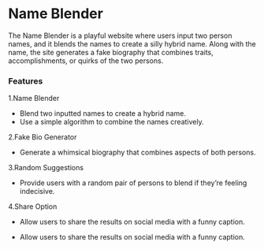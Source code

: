 # Name Blender

The Name Blender is a playful website where users input two person names, and it blends the names to create a silly hybrid name. Along with the name, the site generates a fake biography that combines traits, accomplishments, or quirks of the two persons.


### Features

1.Name Blender
- Blend two inputted names to create a hybrid name.
- Use a simple algorithm to combine the names creatively.

2.Fake Bio Generator
- Generate a whimsical biography that combines aspects of both persons.

3.Random Suggestions
- Provide users with a random pair of persons to blend if they’re feeling indecisive.

4.Share Option


- Allow users to share the results on social media with a funny caption.

- Allow users to share the results on social media with a funny caption.

